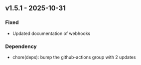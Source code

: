 ## v1.5.1 - 2025-10-31
### Fixed
* Updated documentation of webhooks
### Dependency
* chore(deps): bump the github-actions group with 2 updates
